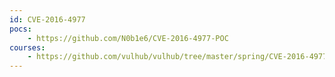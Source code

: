 ```yaml
---
id: CVE-2016-4977
pocs:
    - https://github.com/N0b1e6/CVE-2016-4977-POC
courses:
    - https://github.com/vulhub/vulhub/tree/master/spring/CVE-2016-4977
---
```

